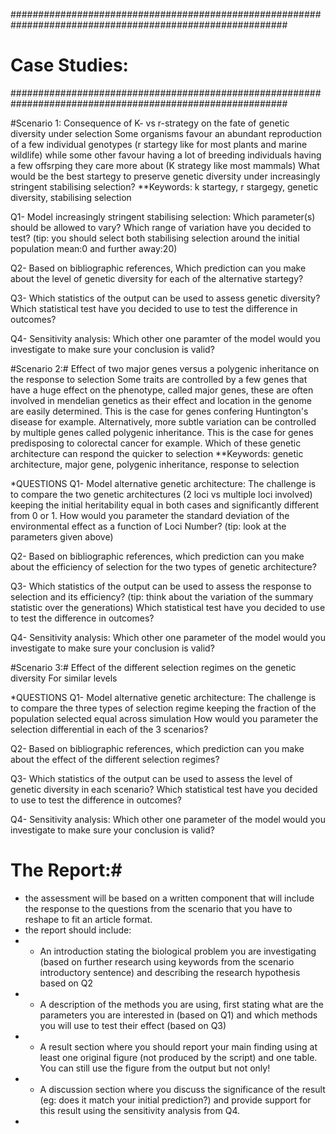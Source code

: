 ##########################################################################################################
#                                                Case Studies:
##########################################################################################################

#Scenario 1: Consequence of K- vs r-strategy on the fate of genetic diversity under selection
 Some organisms favour an abundant reproduction of a few individual genotypes (r startegy like for most plants and marine wildlife) while some other favour having a lot of breeding individuals having a few offsrping they care more about (K strategy like most mammals)
 What would be the best startegy to preserve genetic diversity under increasingly stringent stabilising selection?
**Keywords: k startegy, r stargegy, genetic diversity, stabilising selection

Q1- Model increasingly stringent stabilising selection:
	Which parameter(s) should be allowed to vary?
	Which range of variation have you decided to test? (tip: you should select both stabilising selection around the initial population mean:0 and further away:20)

Q2- Based on bibliographic references, Which prediction can you make about the level of genetic diversity for each of the alternative startegy?

Q3- Which statistics of the output can be used to assess genetic diversity?
	Which statistical test have you decided to use to test the difference in outcomes?

Q4- Sensitivity analysis:
  Which other one paramter of the model would you investigate to make sure your conclusion is valid?

#Scenario 2:# Effect of two major genes versus a polygenic inheritance on the response to selection
Some traits are controlled by a few genes that have a huge effect on the phenotype, called major genes, these are often involved in mendelian genetics as their effect and location in the genome are easily determined. This is the case for genes confering Huntington's disease for example. Alternatively, more subtle variation can be controlled by multiple genes called polygenic inheritance. This is the case for genes predisposing to colorectal cancer for example.
Which of these genetic architecture can respond the quicker to selection
**Keywords: genetic architecture, major gene, polygenic inheritance, response to selection

*QUESTIONS
Q1- Model alternative genetic architecture:
	The challenge is to compare the two genetic architectures (2 loci vs multiple loci involved) keeping the initial heritability equal in both cases and significantly different from 0 or 1.
	How would you parameter the standard deviation of the environmental effect as a function of Loci Number? (tip: look at the parameters given above)

Q2- Based on bibliographic references, which prediction can you make about the efficiency of selection for the two types of genetic architecture?

Q3- Which statistics of the output can be used to assess the response to selection and its efficiency? (tip: think about the variation of the summary statistic over the generations)
	Which statistical test have you decided to use to test the difference in outcomes?

Q4- Sensitivity analysis:
	Which other one parameter of the model would you investigate to make sure your conclusion is valid?

#Scenario 3:# Effect of the different selection regimes on the genetic diversity
For similar levels

*QUESTIONS
Q1- Model alternative genetic architecture:
	The challenge is to compare the three types of selection regime keeping the fraction of the population selected equal across simulation
	How would you parameter the selection differential in each of the 3 scenarios?

Q2- Based on bibliographic references, which prediction can you make about the effect of the different selection regimes?

Q3- Which statistics of the output can be used to assess the level of genetic diversity in each scenario?
	Which statistical test have you decided to use to test the difference in outcomes?

Q4- Sensitivity analysis:
	Which other one parameter of the model would you investigate to make sure your conclusion is valid?


# The Report:#
* the assessment will be based on a written component that will include the response to the questions from the scenario that you have to reshape to fit an article format.
* the report should include:
* 	- An introduction stating the biological problem you are investigating (based on further research using keywords from the scenario introductory sentence) and describing the research hypothesis based on Q2
* 	- A description of the methods you are using, first stating what are the parameters you are interested in (based on Q1) and which methods you will use to test their effect (based on Q3)
*	- A result section where you should report your main finding using at least one original figure (not produced by the script) and one table. You can still use the figure from the output but not only!
*	- A discussion section where you discuss the significance of the result (eg: does it match your initial prediction?) and provide support for this result using the sensitivity analysis from Q4.
* 
